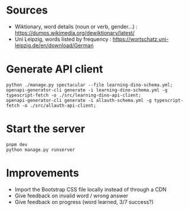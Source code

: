 # Sources

- Wiktionary, word details (noun or verb, gender...) : https://dumps.wikimedia.org/dewiktionary/latest/
- Uni Leipzig, words listed by frequency : https://wortschatz.uni-leipzig.de/en/download/German

# Generate API client

```shell
python ./manage.py spectacular --file learning-dino-schema.yml;
openapi-generator-cli generate -i learning-dino-schema.yml -g typescript-fetch -o ./src/learning-dino-api-client;
openapi-generator-cli generate -i allauth-schema.yml -g typescript-fetch -o ./src/allauth-api-client;
```

# Start the server

```shell
pnpm dev
python manage.py runserver
```

# Improvements

- Import the Bootstrap CSS file locally instead of through a CDN
- Give feedback on invalid word / wrong answer
- Give feedback on progress (word learned, 3/7 success?)
